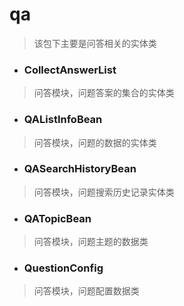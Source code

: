 # qa
> 该包下主要是问答相关的实体类

- ### CollectAnswerList
> 问答模块，问题答案的集合的实体类

- ### QAListInfoBean
> 问答模块，问题的数据的实体类

- ### QASearchHistoryBean
> 问答模块，问题搜索历史记录实体类

- ### QATopicBean
> 问答模块，问题主题的数据类

- ### QuestionConfig
> 问答模块，问题配置数据类
